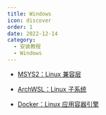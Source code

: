 ```yaml
---
title: Windows
icon: discover
order: 1
date: 2022-12-14
category:
  - 安装教程
  - Windows
---
```


- [MSYS2：Linux 兼容层](MSYS2.md)

- [ArchWSL：Linux 子系统](ArchWSL.md)

- [Docker：Linux 应用容器引擎](Docker.md)
